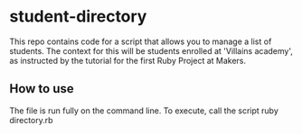 # student-directory
This repo contains code for a script that allows you to manage a list of students. The context for this will be students enrolled at 'Villains academy', as instructed by the tutorial for the first Ruby Project at Makers.
## How to use
The file is run fully on the command line. To execute, call the script ruby directory.rb
